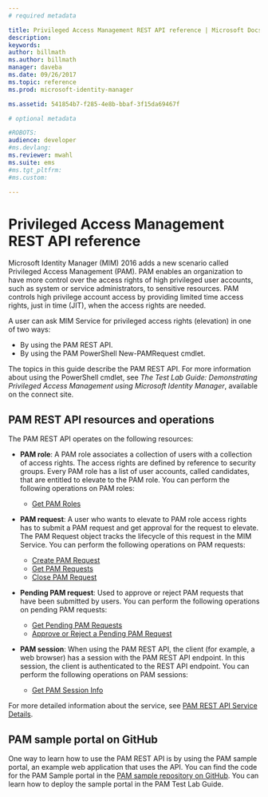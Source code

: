 ```yaml
---
# required metadata

title: Privileged Access Management REST API reference | Microsoft Docs
description:
keywords:
author: billmath
ms.author: billmath
manager: daveba
ms.date: 09/26/2017
ms.topic: reference
ms.prod: microsoft-identity-manager

ms.assetid: 541854b7-f285-4e8b-bbaf-3f15da69467f

# optional metadata

#ROBOTS:
audience: developer
#ms.devlang:
ms.reviewer: mwahl
ms.suite: ems
#ms.tgt_pltfrm:
#ms.custom:

---
```


# Privileged Access Management REST API reference
Microsoft Identity Manager (MIM) 2016 adds a new scenario called Privileged Access Management (PAM). PAM enables an organization to have more control over the access rights of high privileged user accounts, such as system or service administrators, to sensitive resources. PAM controls high privilege account access by providing limited time access rights, just in time (JIT), when the access rights are needed.

A user can ask MIM Service for privileged access rights (elevation) in one of two ways:

- By using the PAM REST API.
- By using the PAM PowerShell New-PAMRequest cmdlet.

The topics in this guide describe the PAM REST API. For more information about using the PowerShell cmdlet, see _The Test Lab Guide: Demonstrating Privileged Access Management using Microsoft Identity Manager_, available on the connect site.

## PAM REST API resources and operations
The PAM REST API operates on the following resources:
- **PAM role**: A PAM role associates a collection of users with a collection of access rights. The access rights are defined by reference to security groups.  Every PAM role has a list of user accounts, called candidates, that are entitled to elevate to the PAM role. You can perform the following operations on PAM roles:

    - [Get PAM Roles](privileged-access-management-get-roles.md)

- **PAM request**: A user who wants to elevate to PAM role access rights has to submit a PAM request and get approval for the request to elevate. The PAM Request object tracks the lifecycle of this request in the MIM Service. You can perform the following operations on PAM requests:

    - [Create PAM Request](privileged-access-management-create-request.md)
    - [Get PAM Requests](privileged-access-management-get-requests.md)
    - [Close PAM Request](privileged-access-management-close-request.md)

- **Pending PAM request**: Used to approve or reject PAM requests that have been submitted by users. You can perform the following operations on pending PAM requests:

    - [Get Pending PAM Requests](privileged-access-management-get-pending-requests.md)
    - [Approve or Reject a Pending PAM Request](privileged-access-management-approve-reject-pending-request.md)

- **PAM session**: When using the PAM REST API, the client (for example, a web browser) has a session with the PAM REST API endpoint. In this session, the client is authenticated to the REST API endpoint. You can perform the following operations on PAM sessions:

     - [Get PAM Session Info](privileged-access-management-get-session-info.md)

For more detailed information about the service, see [PAM REST API Service Details](privileged-access-management-rest-api-service-details.md).

## PAM sample portal on GitHub
One way to learn how to use the PAM REST API is by using the PAM sample portal, an example web application that uses the API. You can find the code for the PAM Sample portal in the [PAM sample repository on GitHub](http://go.microsoft.com/fwlink/?LinkID=618550&clcid=0x409). You can learn how to deploy the sample portal in the PAM Test Lab Guide.
